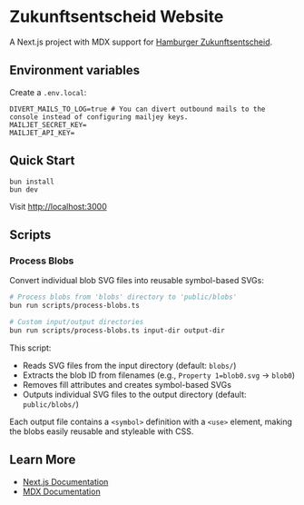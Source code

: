# Zukunftsentscheid Website

A Next.js project with MDX support for [Hamburger Zukunftsentscheid](https://zukunftsentscheid-hamburg.de/).

## Environment variables

Create a `.env.local`:

```text
DIVERT_MAILS_TO_LOG=true # You can divert outbound mails to the console instead of configuring mailjey keys.
MAILJET_SECRET_KEY=
MAILJET_API_KEY=
```


## Quick Start

```
bun install
bun dev
```

Visit [http://localhost:3000](http://localhost:3000)

## Scripts

### Process Blobs

Convert individual blob SVG files into reusable symbol-based SVGs:

```bash
# Process blobs from 'blobs' directory to 'public/blobs'
bun run scripts/process-blobs.ts

# Custom input/output directories
bun run scripts/process-blobs.ts input-dir output-dir
```

This script:
- Reads SVG files from the input directory (default: `blobs/`)
- Extracts the blob ID from filenames (e.g., `Property 1=blob0.svg` → `blob0`)
- Removes fill attributes and creates symbol-based SVGs
- Outputs individual SVG files to the output directory (default: `public/blobs/`)

Each output file contains a `<symbol>` definition with a `<use>` element, making the blobs easily reusable and styleable with CSS.

## Learn More

- [Next.js Documentation](https://nextjs.org/docs)
- [MDX Documentation](https://mdxjs.com/)
